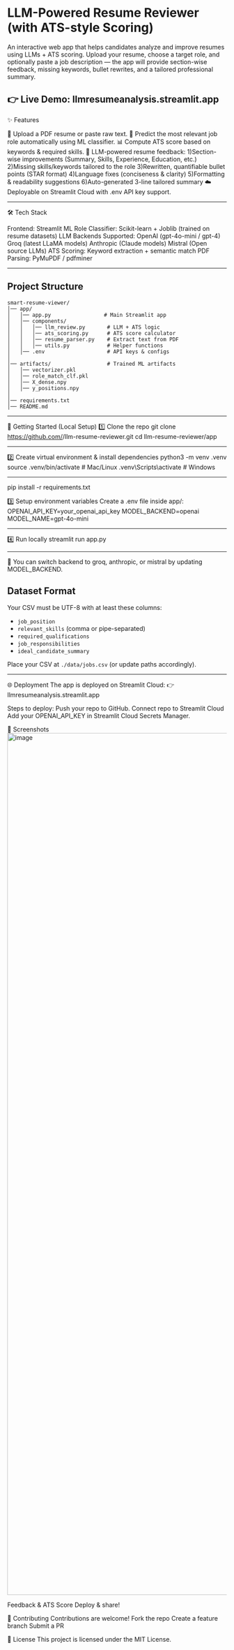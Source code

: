 # LLM-Powered Resume Reviewer (with ATS-style Scoring)

An interactive web app that helps candidates analyze and improve resumes using LLMs + ATS scoring.
Upload your resume, choose a target role, and optionally paste a job description — the app will provide section-wise feedback, missing keywords, bullet rewrites, and a tailored professional summary.

👉 Live Demo: llmresumeanalysis.streamlit.app
---
✨ Features

📂 Upload a PDF resume or paste raw text.
🎯 Predict the most relevant job role automatically using ML classifier.
📊 Compute ATS score based on keywords & required skills.
🤖 LLM-powered resume feedback:
1)Section-wise improvements (Summary, Skills, Experience, Education, etc.)
2)Missing skills/keywords tailored to the role
3)Rewritten, quantifiable bullet points (STAR format)
4)Language fixes (conciseness & clarity)
5)Formatting & readability suggestions
6)Auto-generated 3-line tailored summary
☁️ Deployable on Streamlit Cloud with .env API key support.

---
🛠️ Tech Stack

Frontend: Streamlit
ML Role Classifier: Scikit-learn + Joblib (trained on resume datasets)
LLM Backends Supported:
OpenAI (gpt-4o-mini / gpt-4)
Groq (latest LLaMA models)
Anthropic (Claude models)
Mistral (Open source LLMs)
ATS Scoring: Keyword extraction + semantic match
PDF Parsing: PyMuPDF / pdfminer

---
## Project Structure
```
smart-resume-viewer/
│── app/
│   │── app.py                 # Main Streamlit app
│   │── components/
│   │   │── llm_review.py       # LLM + ATS logic
│   │   │── ats_scoring.py      # ATS score calculator
│   │   │── resume_parser.py    # Extract text from PDF
│   │   │── utils.py            # Helper functions
│   │── .env                    # API keys & configs
│
│── artifacts/                  # Trained ML artifacts
│   │── vectorizer.pkl
│   │── role_match_clf.pkl
│   │── X_dense.npy
│   │── y_positions.npy
│
│── requirements.txt
│── README.md
```

---
🚀 Getting Started (Local Setup)
1️⃣ Clone the repo
git clone https://github.com/<your-username>/llm-resume-reviewer.git
cd llm-resume-reviewer/app

---

2️⃣ Create virtual environment & install dependencies
python3 -m venv .venv
source .venv/bin/activate   # Mac/Linux
.venv\Scripts\activate      # Windows

---

pip install -r requirements.txt

3️⃣ Setup environment variables
Create a .env file inside app/:
OPENAI_API_KEY=your_openai_api_key
MODEL_BACKEND=openai
MODEL_NAME=gpt-4o-mini

---

4️⃣ Run locally
streamlit run app.py

---

🔑 You can switch backend to groq, anthropic, or mistral by updating MODEL_BACKEND.
## Dataset Format
Your CSV must be UTF-8 with at least these columns:
- `job_position`
- `relevant_skills` (comma or pipe-separated)
- `required_qualifications`
- `job_responsibilities`
- `ideal_candidate_summary`

Place your CSV at `./data/jobs.csv` (or update paths accordingly).

---

🌐 Deployment
The app is deployed on Streamlit Cloud:
👉 llmresumeanalysis.streamlit.app

Steps to deploy:
Push your repo to GitHub.
Connect repo to Streamlit Cloud
Add your OPENAI_API_KEY in Streamlit Cloud Secrets Manager.

📸 Screenshots
<img width="3420" height="1976" alt="image" src="https://github.com/user-attachments/assets/08b41d9b-54bd-4829-90ef-031601afc41b" />

Feedback & ATS Score
Deploy & share!

🤝 Contributing
Contributions are welcome!
Fork the repo
Create a feature branch
Submit a PR

📜 License
This project is licensed under the MIT License.

